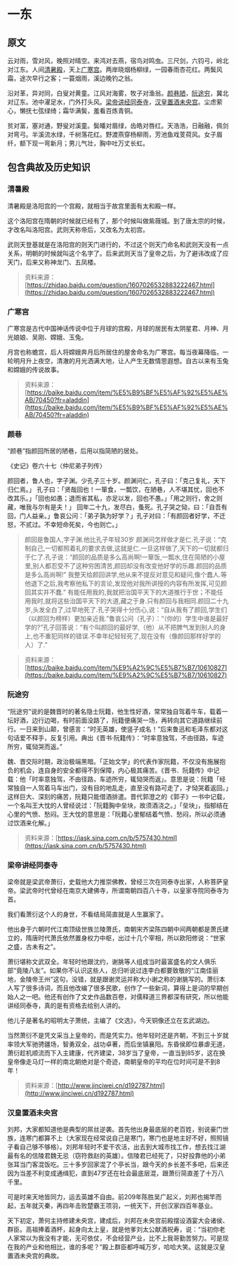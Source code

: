 # 一东

## 原文

云对雨，雪对风，晚照对晴空。来鸿对去燕，宿鸟对鸣虫。三尺剑，六钧弓，岭北对江东。人间[清暑殿](#清暑殿)，天上[广寒宫](#广寒宫)。两岸晓烟杨柳绿，一园春雨杏花红。两鬓风霜，途次早行之客；一蓑烟雨，溪边晚钓之翁。

沿对革，异对同，白叟对黄童。江风对海雾，牧子对渔翁。[颜巷陋](#颜巷)，[阮途穷](#阮途穷)，冀北对辽东。池中濯足水，门外打头风。[梁帝讲经同泰寺](#梁帝讲经同泰寺)，[汉皇置酒未央宫](#汉皇置酒未央宫)。尘虑萦心，懒抚七弦绿绮；霜华满鬓，羞看百炼青铜。

贫对富，塞对通，野叟对溪童。鬓皤对眉绿，齿皓对唇红。天浩浩，日融融，佩剑对弯弓。半溪流水绿，千树落花红。野渡燕穿杨柳雨，芳池鱼戏芰荷风。女子眉纤，额下现一弯新月；男儿气壮，胸中吐万丈长虹。

## 包含典故及历史知识

### 清暑殿

清暑殿是洛阳宫的一个宫殿，就相当于故宫里面有太和殿一样。

这个洛阳宫在隋朝的时候就已经有了，那个时候叫做紫薇城。到了唐太宗的时候，才改名叫洛阳宫。武则天称帝后，又改名为太初宫。

武则天登基就是在洛阳宫的则天门进行的，不过这个则天门命名和武则天没有一点关系，明朝的时候就叫这个名字了。后来武则天当了皇帝之后，为了避讳改成了应天门，后来又称神龙门、五凤楼。

> 资料来源：[https://zhidao.baidu.com/question/1607026532883222467.html](https://zhidao.baidu.com/question/1607026532883222467.html)

### 广寒宫

广寒宫是古代中国神话传说中位于月球的宫殿，月球的居民有太阴星君、月神、月光娘娘、吴刚、嫦娥、玉兔。

月宫也称蟾宫，后人将嫦娥奔月后所居住的屋舍命名为广寒宫。每当夜幕降临，一轮明月升上夜空，清澈的月光洒满大地，让人产生无数情思遐想。自古以来有玉兔和嫦娥的传说故事。

> 资料来源：[https://baike.baidu.com/item/%E5%B9%BF%E5%AF%92%E5%AE%AB/70450?fr=aladdin](https://baike.baidu.com/item/%E5%B9%BF%E5%AF%92%E5%AE%AB/70450?fr=aladdin)

### 颜巷

“颜巷”指颜回所居的陋巷，后用以指简陋的居处。

《史记》卷六十七〈仲尼弟子列传〉

颜回者，鲁人也，字子渊。少孔子三十岁。颜渊问仁，孔子曰：「克己复礼，天下归仁焉。」 孔子曰：「贤哉回也！一箪食，一瓢饮，在陋巷，人不堪其忧，回也不改其乐。」「回也如愚；退而省其私，亦足以发，回也不愚。」「用之则行，舍之则藏，唯我与尔有是夫！」 回年二十九，发尽白，蚤死。孔子哭之恸，曰：「自吾有回，门人益亲。」鲁哀公问：「弟子孰为好学？」孔子对曰：「有颜回者好学，不迁怒，不贰过。不幸短命死矣，今也则亡。」

> 颜回是鲁国人,字子渊.他比孔子年轻30岁 颜渊问怎样做才是仁.孔子说：“克制自己,一切都照着礼的要求去做,这就是仁.一旦这样做了,天下的一切就都归于仁了.孔子说：“颜回的品质是多么高尚啊!一箪饭,一瓢水,住在简陋的小屋里,别人都忍受不了这种穷困清苦,颜回却没有改变他好学的乐趣.颜回的品质是多么高尚啊!” 我整天给颜回讲学,他从来不提反对意见和疑问,像个蠢人.等他退下之后,我考察他私下的言论,发现他对我所讲授的内容有所发挥,可见颜回其实并不蠢.” 有能任用我的,我就把治国平天下的大道推行于世；不能任用我时,就将这些治国平天下的大道,藏之于身.只有颜回与我相同.颜回二十九岁,头发全白了,过早地死了.孔子哭得十分伤心,说：“自从我有了颜回,学生们（以颜回为榜样）更加亲近我.”鲁哀公问（孔子）：“（你的）学生中谁是最好学的?”孔子回答说：“有个叫颜回的最好学,（他）从不把脾气发到别人的身上,也不重犯同样的错误.不幸年纪轻轻死了,现在没有（像颜回那样好学的人）了.”

> 资料来源：[https://baike.baidu.com/item/%E9%A2%9C%E5%B7%B7/10610827](https://baike.baidu.com/item/%E9%A2%9C%E5%B7%B7/10610827)

### 阮途穷

“阮途穷”说的是魏晋时的著名隐士阮籍，他生性好酒，常常独自驾着牛车，载着一坛好酒，边行边喝，有时前面没路了，阮籍便痛哭一场，再转向其它道路继续前行。一日来到山颠，曾感言：“时无英雄，使竖子成名！”后来鲁迅和毛泽东都对这句话爱不释手，反复引用。典出《晋书·阮籍传》：“时率意独驾，不由径路，车迹所穷，辄恸哭而返。”

魏、晋交际时期，政治极端黑暗。「正始文学」的代表作家阮籍，不仅没有施展抱负的机会，连自身的安全都得不到保障，内心极其痛苦。《晋书．阮籍传》中记载：他「时率意独驾，不由径路，车迹所穷，辄恸哭而返」。意思是说：阮籍「经常独自一人驾着马车出门，没有目的地乱走，直至没有路可走了，才恸哭着返回。」这样巨大、深刻的痛苦，阮籍只能借酒排遣。晋代郭澄之的《郭子》一书中记载，一个名叫王大忱的人曾经说过：「阮籍胸中垒块，故须酒浇之。」「垒块」，指郁结在心里的气愤、愁闷。王大忱的意思是：「阮籍心里郁结着气愤、愁闷，所以必须通过饮酒来化解。」


> 资料来源：[https://iask.sina.com.cn/b/5757430.html](https://iask.sina.com.cn/b/5757430.html)

### 梁帝讲经同泰寺

梁帝就是梁武帝萧衍，史载他大力推崇佛教，曾经三次在同泰寺出家，人称菩萨皇帝。梁武帝时代曾经在南京大建佛寺，所谓南朝四百八十寺，以皇家寺院同泰寺为首。

我们看萧衍这个人的身世，不看结局简直就是人生赢家了。

他出身于六朝时代江南顶级世族兰陵萧氏，南朝宋齐梁陈四朝中间两朝都是萧氏建立的，隋唐时代萧氏依然置身权力中枢，出过十几个宰相，所以欧阳修说：“世家之盛，古未有之”。

萧衍堪称文武双全。年轻时他跟沈约，谢朓等人组成当时最富盛名的文人俱乐部“竟陵八友”。如果你不认识这些人，总归听说过连李白都要致敬的“江南佳丽地，金陵帝王州”这句，没错，就是跟谢灵运并称大小谢之称的谢朓写的。萧衍本人写了很多诗词，而且他改编了很多民歌，创作了一些新词，算得上是词的早期创始人之一吧。他还有创作了文史作品数百卷，对儒释道三界都深有研究，所以他能讲经同泰寺，真的是有资格去给别人讲的。

他儿子是著名的昭明太子萧统，主编了《文选》，今天铜像还立在玄武湖边。

当然萧衍不是凭文采当上皇帝的，而是凭实力。他年轻时还是齐朝，不到三十岁就率领大军驰骋疆场，智勇双全，战功卓著，而后坐镇襄阳。东昏侯即位暴虐无道，萧衍趁机顺流而下入主建康，代齐建梁，38岁当了皇帝，一直当到85岁，这在换皇帝像走马灯一样的南北朝绝对是个奇迹，南朝皇帝的平均在位时间可是不到8年！

> 资料来源：[http://www.jinciwei.cn/d192787.html](http://www.jinciwei.cn/d192787.html)

### 汉皇置酒未央宫

刘邦，大家都知道他是典型的屌丝逆袭。首先他出身最底层的老百姓，别说豪门世族，连寒门都算不上（大家现在经常说自己是寒门，寒门也是地主好不好，照照镜子看自己够不够格）。刘邦年轻时不爱干农活，出去到大城市找工作，想去找江湖最有名的信陵君魏无忌（窃符救赵的英雄）。信陵君已经死了，只好投靠他的小弟张耳当门客混饭吃。三十多岁回家混了个亭长当，跟今天的乡长差不多吧，后来还因为当差不利变成通缉犯，直到47岁还在社会最底层混，跟萧衍简直差了十万八千里。

可是时来天地皆同力，运去英雄不自由。前209年陈胜吴广起义，刘邦也揭竿而起，五年就灭秦，再四年击败楚霸王项羽，一统天下，开创汉家四百年基业。

天下初定，萧何主持修建未央宫，建成后，刘邦在未央宫前殿摆设酒宴大会诸侯、群臣。高祖捧着酒杯，起身向太上皇，就是他爹刘太公献酒祝寿，说：“当初你老人家常以为我没有才能，无可依仗，不会经营产业，比不上我哥勤苦努力。可是现在我的产业和他相比，谁的多呢？”殿上群臣都呼喊万岁，哈哈大笑。这就是汉皇置酒未央宫的典故。

